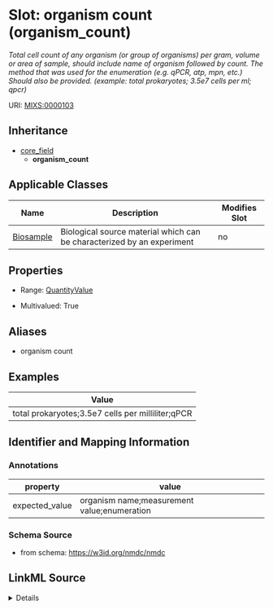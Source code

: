 # Slot: organism count (organism_count)


_Total cell count of any organism (or group of organisms) per gram, volume or area of sample, should include name of organism followed by count. The method that was used for the enumeration (e.g. qPCR, atp, mpn, etc.) Should also be provided. (example: total prokaryotes; 3.5e7 cells per ml; qpcr)_



URI: [MIXS:0000103](https://w3id.org/mixs/0000103)




## Inheritance

* [core_field](core_field.md)
    * **organism_count**





## Applicable Classes

| Name | Description | Modifies Slot |
| --- | --- | --- |
[Biosample](Biosample.md) | Biological source material which can be characterized by an experiment |  no  |







## Properties

* Range: [QuantityValue](QuantityValue.md)

* Multivalued: True



## Aliases


* organism count




## Examples

| Value |
| --- |
| total prokaryotes;3.5e7 cells per milliliter;qPCR |

## Identifier and Mapping Information





### Annotations

| property | value |
| --- | --- |
| expected_value | organism name;measurement value;enumeration || preferred_unit | number of cells per cubic meter, number of cells per milliliter, number of cells per cubic centimeter || occurrence | m |



### Schema Source


* from schema: https://w3id.org/nmdc/nmdc




## LinkML Source

<details>
```yaml
name: organism_count
annotations:
  expected_value:
    tag: expected_value
    value: organism name;measurement value;enumeration
  preferred_unit:
    tag: preferred_unit
    value: number of cells per cubic meter, number of cells per milliliter, number
      of cells per cubic centimeter
  occurrence:
    tag: occurrence
    value: m
description: 'Total cell count of any organism (or group of organisms) per gram, volume
  or area of sample, should include name of organism followed by count. The method
  that was used for the enumeration (e.g. qPCR, atp, mpn, etc.) Should also be provided.
  (example: total prokaryotes; 3.5e7 cells per ml; qpcr)'
title: organism count
examples:
- value: total prokaryotes;3.5e7 cells per milliliter;qPCR
from_schema: https://w3id.org/nmdc/nmdc
aliases:
- organism count
rank: 1000
is_a: core field
slot_uri: MIXS:0000103
multivalued: true
alias: organism_count
domain_of:
- Biosample
range: QuantityValue

```
</details>